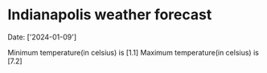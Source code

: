 # Indianapolis weather forecast 
Date: ['2024-01-09'] 

Minimum temperature(in celsius) is [1.1] 
Maximum temperature(in celsius) is [7.2]